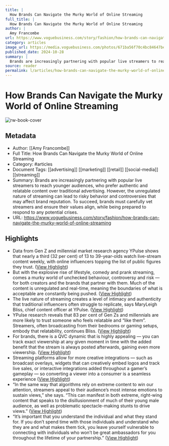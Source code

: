 ```yaml
---
title: |
  How Brands Can Navigate the Murky World of Online Streaming
full_title: |
  How Brands Can Navigate the Murky World of Online Streaming
author: |
  Amy Francombe
url: https://www.voguebusiness.com/story/fashion/how-brands-can-navigate-the-murky-world-of-online-streaming
category: articles
image_url: https://media.voguebusiness.com/photos/671ba56f70c4bc84647be18a/16:9/w_1280,c_limit/STREAMING-VOGUEBUS-251024-SOCIAL-NEWSLETTER%20(3).jpg
published_date: 2024-10-28
summary: |
  Brands are increasingly partnering with popular live streamers to reach younger audiences, who prefer authentic and relatable content over traditional advertising. However, the unregulated nature of streaming can lead to risky behavior and controversies that may affect brand reputation. To succeed, brands must carefully vet streamers and ensure their values align, while being prepared to respond to any potential crises.
source: reader
permalink: l/articles/how-brands-can-navigate-the-murky-world-of-online-streaming
---
```

# How Brands Can Navigate the Murky World of Online Streaming

![rw-book-cover](https://media.voguebusiness.com/photos/671ba56f70c4bc84647be18a/16:9/w_1280,c_limit/STREAMING-VOGUEBUS-251024-SOCIAL-NEWSLETTER%20(3).jpg)

## Metadata
- Author: [[Amy Francombe]]
- Full Title: How Brands Can Navigate the Murky World of Online Streaming
- Category: #articles
- Document Tags: [[advertising]] [[marketing]] [[retail]] [[social-media]] [[streaming]] 
- Summary: Brands are increasingly partnering with popular live streamers to reach younger audiences, who prefer authentic and relatable content over traditional advertising. However, the unregulated nature of streaming can lead to risky behavior and controversies that may affect brand reputation. To succeed, brands must carefully vet streamers and ensure their values align, while being prepared to respond to any potential crises.
- URL: https://www.voguebusiness.com/story/fashion/how-brands-can-navigate-the-murky-world-of-online-streaming

## Highlights
- Data from Gen Z and millennial market research agency YPulse shows that nearly a third (32 per cent) of 13 to 39-year-olds watch live-stream content weekly, with online influencers topping the list of public figures they trust. ([View Highlight](https://read.readwise.io/read/01jgk67y4chgya31347ychcfe9))
- But with the explosive rise of lifestyle, comedy and prank streaming, comes a murky world of unchecked behaviour, controversy and risk — for both creators and the brands that partner with them. Much of the content is unregulated and real-time, meaning the boundaries of what is acceptable are constantly being pushed. ([View Highlight](https://read.readwise.io/read/01jgk69yazwjekr83av6yak51k))
- The live nature of streaming creates a level of intimacy and authenticity that traditional influencers often struggle to replicate, says MaryLeigh Bliss, chief content officer at YPulse. ([View Highlight](https://read.readwise.io/read/01jgk6abqav9edeg6j31hvhr42))
- YPulse research reveals that 83 per cent of Gen Zs and millennials are more likely to trust someone who feels relatable and “like them”. Streamers, often broadcasting from their bedrooms or gaming setups, embody that relatability, continues Bliss. ([View Highlight](https://read.readwise.io/read/01jgk6aqdb68rr6pe4neyvh95v))
- For brands, there is a QVC dynamic that is highly appealing — you can track exact viewership at any given moment in time with the added benefit that the stream is always posted afterwards, gaining even more viewership. ([View Highlight](https://read.readwise.io/read/01jgk6cf2n4jzj56y614v4p2t4))
- Streaming platforms allow for more creative integrations — such as broadcast overlays, widgets that can creatively embed logos and track live sales, or interactive integrations added throughout a gamer’s gameplay — so converting a viewer into a consumer is a seamless experience ([View Highlight](https://read.readwise.io/read/01jgk6ckkbxq74pmbm0trpz0qw))
- “In the same way that algorithms rely on extreme content to win our attention, streamers appeal to their audience’s most intense emotions to sustain views,” she says. “This can manifest in both extreme, right-wing content that speaks to the disillusionment of much of their young male audience, as well as problematic spectacle-making stunts to drive views.” ([View Highlight](https://read.readwise.io/read/01jgk6eev0pnbqgqkppr52empb))
- “It’s important that you understand the individual and what they stand for. If you don’t spend time with those individuals and understand who they are and what makes them tick, you leave yourself vulnerable to connecting with individuals who won’t be great ambassadors for you throughout the lifetime of your partnership.” ([View Highlight](https://read.readwise.io/read/01jgk6hkgmdtprmr74psry9c2e))


